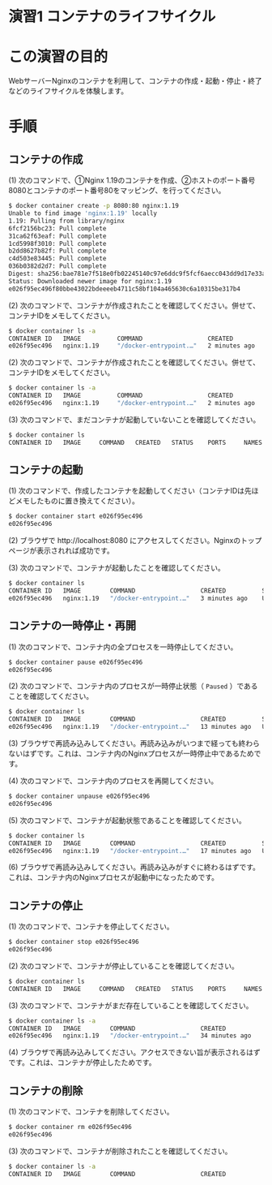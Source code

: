 演習1 コンテナのライフサイクル
====================

# この演習の目的
WebサーバーNginxのコンテナを利用して、コンテナの作成・起動・停止・終了などのライフサイクルを体験します。

# 手順
## コンテナの作成
(1) 次のコマンドで、①Nginx 1.19のコンテナを作成、②ホストのポート番号8080とコンテナのポート番号80をマッピング、を行ってください。

```bash
$ docker container create -p 8080:80 nginx:1.19
Unable to find image 'nginx:1.19' locally
1.19: Pulling from library/nginx
6fcf2156bc23: Pull complete 
31ca62f63eaf: Pull complete 
1cd5998f3010: Pull complete 
b2dd8627b82f: Pull complete 
c4d503e83445: Pull complete 
036b0382d2d7: Pull complete 
Digest: sha256:bae781e7f518e0fb02245140c97e6ddc9f5fcf6aecc043dd9d17e33aec81c832
Status: Downloaded newer image for nginx:1.19
e026f95ec496f80bbe43022bdeeeeb4711c58bf104a465630c6a10315be317b4
```

(2) 次のコマンドで、コンテナが作成されたことを確認してください。併せて、コンテナIDをメモしてください。

```bash
$ docker container ls -a
CONTAINER ID   IMAGE          COMMAND                  CREATED             STATUS                         PORTS     NAMES
e026f95ec496   nginx:1.19     "/docker-entrypoint.…"   2 minutes ago       Created                                  vibrant_jang
```

(2) 次のコマンドで、コンテナが作成されたことを確認してください。併せて、コンテナIDをメモしてください。

```bash
$ docker container ls -a
CONTAINER ID   IMAGE          COMMAND                  CREATED             STATUS                         PORTS     NAMES
e026f95ec496   nginx:1.19     "/docker-entrypoint.…"   2 minutes ago       Created                                  vibrant_jang
```

(3) 次のコマンドで、まだコンテナが起動していないことを確認してください。

```bash
$ docker container ls 
CONTAINER ID   IMAGE     COMMAND   CREATED   STATUS    PORTS     NAMES
```

## コンテナの起動
(1) 次のコマンドで、作成したコンテナを起動してください（コンテナIDは先ほどメモしたものに置き換えてください）。

```bash
$ docker container start e026f95ec496
e026f95ec496
```

(2) ブラウザで http://localhost:8080 にアクセスしてください。Nginxのトップページが表示されれば成功です。

(3) 次のコマンドで、コンテナが起動したことを確認してください。

```bash
$ docker container ls 
CONTAINER ID   IMAGE        COMMAND                  CREATED          STATUS         PORTS                  NAMES
e026f95ec496   nginx:1.19   "/docker-entrypoint.…"   3 minutes ago    Up 1 minutes   0.0.0.0:8080->80/tcp   vibrant_jang
```

## コンテナの一時停止・再開
(1) 次のコマンドで、コンテナ内の全プロセスを一時停止してください。

```bash
$ docker container pause e026f95ec496
e026f95ec496
```

(2) 次のコマンドで、コンテナ内のプロセスが一時停止状態（ `Paused` ）であることを確認してください。

```bash
$ docker container ls
CONTAINER ID   IMAGE        COMMAND                  CREATED          STATUS                  PORTS                  NAMES
e026f95ec496   nginx:1.19   "/docker-entrypoint.…"   13 minutes ago   Up 5 minutes (Paused)   0.0.0.0:8080->80/tcp   vibrant_jang
```

(3) ブラウザで再読み込みしてください。再読み込みがいつまで経っても終わらないはずです。これは、コンテナ内のNginxプロセスが一時停止中であるためです。

(4) 次のコマンドで、コンテナ内のプロセスを再開してください。

```bash
$ docker container unpause e026f95ec496
e026f95ec496
```

(5) 次のコマンドで、コンテナが起動状態であることを確認してください。

```bash
$ docker container ls
CONTAINER ID   IMAGE        COMMAND                  CREATED          STATUS         PORTS                  NAMES
e026f95ec496   nginx:1.19   "/docker-entrypoint.…"   17 minutes ago   Up 9 minutes   0.0.0.0:8080->80/tcp   vibrant_jang
```

(6) ブラウザで再読み込みしてください。再読み込みがすぐに終わるはずです。これは、コンテナ内のNginxプロセスが起動中になったためです。

## コンテナの停止
(1) 次のコマンドで、コンテナを停止してください。

```bash
$ docker container stop e026f95ec496 
e026f95ec496
```

(2) 次のコマンドで、コンテナが停止していることを確認してください。

```bash
$ docker container ls                 
CONTAINER ID   IMAGE     COMMAND   CREATED   STATUS    PORTS     NAMES
```

(3) 次のコマンドで、コンテナがまだ存在していることを確認してください。

```bash
$ docker container ls -a
CONTAINER ID   IMAGE        COMMAND                  CREATED             STATUS                      PORTS     NAMES
e026f95ec496   nginx:1.19   "/docker-entrypoint.…"   34 minutes ago      Exited (0) 2 minutes ago              vibrant_jang
```

(4) ブラウザで再読み込みしてください。アクセスできない旨が表示されるはずです。これは、コンテナが停止したためです。

## コンテナの削除
(1) 次のコマンドで、コンテナを削除してください。

```bash
$ docker container rm e026f95ec496          
e026f95ec496
```

(3) 次のコマンドで、コンテナが削除されたことを確認してください。

```bash
$ docker container ls -a
CONTAINER ID   IMAGE        COMMAND                  CREATED             STATUS                      PORTS     NAMES
```
